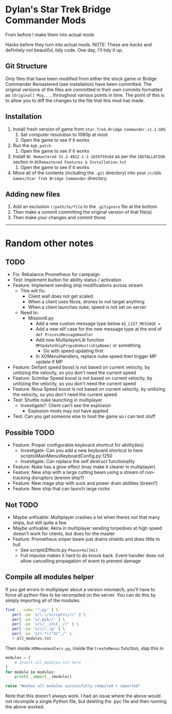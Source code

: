 # Dylan's Star Trek Bridge Commander Mods

From before I make them into actual mods

Hacks before they turn into actual mods. NOTE: These are *hacks* and definitely *not* beautiful, tidy code.
One day, I'll tidy it up.

## Git Structure

Only files that have been modified from either the stock game or Bridge Commander Remastered (see installation) have been committed.
The original versions of the files are committed in their own commits formatted as `[Original] Msg...`, throughout various points in time.
The point of this is to allow you to diff the changes to the file that this mod has made.

## Installation

1. Install fresh version of game from `Star.Trek.Bridge.Commander.v1.1.GOG`
    1. Set computer resolution to 1080p at most
    1. Open the game to see if it works
1. Run the `4gb_patch`
    1. Open the game to see if it works
1. Install `BC Remastered V1.2-4012-1-2-1659759164` as per the `INSTALLATION` section in `BCRemastered Features & Installation.txt`
    1. Open the game to see if it works
1. Move all of the contents (including the `.git` directory) into your `/c/GOG Games/Star Trek Bridge Commander` directory.

## Adding new files

1. Add an exclusion `!/path/to/file` to the `.gitignore` file at the bottom
1. Then make a commit committing the original version of that file(s)
1. Then make your changes and commit those

----

# Random other notes

## TODO

- Fix: Rebalance Prometheus for campaign
- Test: Implement button for ability status / activation
- Feature: Implement sending ship modifications across stream
    - This will fix:
        - Client wall does not get scaled
        - When a client uses Nova, drones to not target anything
        - When a client launches nuke, speed is not set on server
    - Need to:
        - Mission6.py
            - Add a new custom message type below `AI_LIST_MESSAGE =`
            - Add a new elif case for the new message type at the end of `def ProcessMessageHandler`
            - Add new MultiplayerLib function `MPUpdateShipPropsOnHost(shipName)` or something.
                - Go with speed updating first
            - In XOMenuHandlers, replace nuke speed then trigger MP update if MP
- Feature: Defiant speed boost is not based on current velocity, by unitizing the velocity, so you don't need the current speed
- Feature: Scimitar Speed boost is not based on current velocity, by unitizing the velocity, so you don't need the current speed
- Feature: Nova Speed boost is not based on current velocity, by unitizing the velocity, so you don't need the current speed
- Test: Shuttle nuke launching in multiplayer
    - Investigate?: Client can't see the explosion
        - Explosion mods may not have applied
- Test: Can you get someone else to host the game so i can test stuff

## Possible TODO

- Feature: Proper configurable keyboard shortcut for ability(ies)
    - Investigate: Can you add a new keyboard shortcut to here scripts\MainMenu\KeyboardConfig.py:1250
    - Investigate: Can replace the self destruct functionality
- Feature: Nuke has a glow effect (may make it clearer in multiplayer)
- Feature: New ship with a large cutting beam using a stream of non-tracking disruptors (krenim ship?)
- Feature: New mage ship with suck and power drain abilities (breen?)
- Feature: New ship that can launch large rocks

## Not TODO

- Maybe unfixable: Multiplayer crashes a lot when theres not that many ships, but still quite a few
- Maybe unfixable: Akira in multiplayer sending torpedoes at high speed doesn't work for clients, but does for the master
- Feature: Prometheus sniper beam just drains shields and does little to hull
    - See scripts\Effects.py `PhaserHullHit`
    - Full impulse makes it hard to do knock back. Event handler does not allow cancelling propagation of event to prevent damage

## Compile all modules helper

If you get errors in multiplayer about a version mismatch, you'll have to force all python files to be recompiled on the server.
You can do this by simply importing all of the modules.

```bash
find . -name '*.py' | \
   perl -pe 's/\.\/scripts\///' | \
   perl -pe 's/.py$//' | \
   perl -pe 's/\/__init__//' | \
   perl -pe 's/\//./g' | \
   perl -pe 's/(.*)/"$1",/' \
   > all_modules.txt
```

Then inside `XOMenuHandlers.py`, inside the `CreateMenus` function, slap this in

```python
modules = [
    # Insert all_modules.txt here
]
for module in modules:
    print(__import__(module))

raise "Woohoo all modules successfully compiled + imported"
```

Note that this doesn't always work. I had an issue where the above would not recompile a single
Python file, but deleting the .pyc file and then running the above worked.
